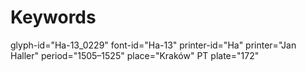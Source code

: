 # Keywords
glyph-id="Ha-13_0229"
font-id="Ha-13"
printer-id="Ha"
printer="Jan Haller"
period="1505–1525"
place="Kraków"
PT plate="172"
